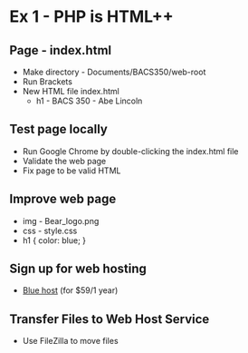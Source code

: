# Ex 1 - PHP is HTML++

## Page - index.html
* Make directory - Documents/BACS350/web-root
* Run Brackets
* New HTML file index.html
    * h1 - BACS 350 - Abe Lincoln

## Test page locally
* Run Google Chrome by double-clicking the index.html file
* Validate the web page
* Fix page to be valid HTML

## Improve web page
* img - Bear_logo.png
* css - style.css
* h1 { color: blue; }

## Sign up for web hosting
* [Blue host](bluehost.com) (for $59/1 year)

## Transfer Files to Web Host Service
* Use FileZilla to move files

